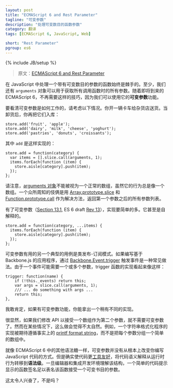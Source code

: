 ```yaml
---
layout: post
title: "ECMAScript 6 and Rest Parameter"
tagline: "可变参数"
description: "处理可变数目的函数参数"
category: 翻译
tags: [ECMAScript 6, JavaScript, Web]

short: "Rest Parameter"
pgroup: es6
---
```

{% include JB/setup %}

> 原文：[ECMAScript 6 and Rest Parameter](http://ariya.ofilabs.com/2013/03/es6-and-rest-parameter.html)

<!-- Handling a function with a variable number of arguments is always tricky in JavaScript. At least, we still have this `arguments` object which can be used to retrieve all arguments used to invoke a function. With the upcoming ECMAScript 6, no such hack is necessary anymore since we can start using its **rest parameter** feature. -->
在 JavaScript 中处理一个带有可变数目的参数的函数始终是棘手的。至少，我们还有 `arguments` 对象可以用于获取所有调用函数时的所有参数。随着即将到来的 ECMAScript 6，不再需要这样的技巧，因为我们可以使用它的**可变参数**功能。

<!-- To see how a rest parameter works, consider the following scenario. You drive a truck which delivers some supplies to a grocery store. As you unload the supplies, you add them to the store: -->
要看清可变参数是如何工作的，请考虑以下情况。你开一辆卡车给杂货店送货。当卸货后，你再把它们入库：

    store.add('fruit', 'apple');
    store.add('dairy', 'milk', 'cheese', 'yoghurt');
    store.add('pastries', 'donuts', 'croissants');

<!-- whereby `add` is implemented as something like: -->
其中 `add` 是这样实现的：

    store.add = function(category) {
      var items = [].slice.call(arguments, 1);
      items.forEach(function (item) {
        store.aisle[category].push(item);
      });
    };

<!-- Note how [arguments object](http://docs.webplatform.org/wiki/concepts/programming/javascript/functions#Using_the_arguments_object) can't be treated as a normal array, although it behaves [almost](https://developer.mozilla.org/en-US/docs/JavaScript/Reference/Functions_and_function_scope/arguments) like an array. A well-known trick with [Array.prototype.slice](http://es5.github.com/#x15.4.4.10) and [Function.prototype.call](http://es5.github.com/#x15.3.4.4) is the workaround, giving us the list of all arguments which comes after the first one (category). -->
请注意，[arguments 对象](http://docs.webplatform.org/wiki/concepts/programming/javascript/functions#Using_the_arguments_object)不能被视为一个正常的数组，虽然它的行为总是像一个数组。一个众所周知的伎俩是用 [Array.prototype.slice](http://es5.github.com/#x15.4.4.10) 和 [Function.prototype.call](http://es5.github.com/#x15.3.4.4) 作为解决方法，返回第一个参数之后的所有参数列表。

<!-- With a rest parameter ([Section 13.1](http://teramako.github.com/ECMAScript/ecma6th_syntax.html#13.1), ES 6 draft [Rev 13](http://wiki.ecmascript.org/doku.php?id=harmony:specification_drafts)), the implementation is much simpler. It is even self-explanatory. -->
有了可变参数（[Section 13.1](http://teramako.github.com/ECMAScript/ecma6th_syntax.html#13.1), ES 6 draft [Rev 13](http://wiki.ecmascript.org/doku.php?id=harmony:specification_drafts)），实现要简单的多。它甚至是自解释的。

    store.add = function(category, ...items) {
      items.forEach(function (item) {
        store.aisle[category].push(item);
      });
    };

<!-- Another typical use-case where a rest parameter could be useful is a pubsub-like pattern. If you write a Backbone.js-based application, triggering an event via [Backbone.Event.trigger](http://backbonejs.org/#Events-trigger) is a common practice. Because an event may require one or more parameters, the implementation of the trigger function itself looks like: -->

可变参数有用的另一个典型的用例是类发布-订阅模式。如果编写基于 Backbone.js 的应用程序，通过 [Backbone.Event.trigger](http://backbonejs.org/#Events-trigger) 触发事件是一种常见做法。由于一个事件可能需要一个或多个参数，trigger 函数的实现看起来像这样：

    trigger: function(name) {
        if (!this._events) return this;
        var args = slice.call(arguments, 1);
        /// ... do something with args ...
        return this;
    },

<!-- for which I'm sure you can come up with a slightly different look if you have the rest parameter feature as your disposal! -->
我敢肯定，如果有可变参数功能，你能拿出一个稍有不同的实现。

<!-- Obviously we don't need a rest parameter if we switch the API to accept an array as the second argument. However, in some cases, it would feel less natural. For example, a string formatter implementation is expected to follow the de-facto [printf format string](http://en.wikipedia.org/wiki/Printf_format_string) rather than grouping every parameters in a simple array. -->
很显然，如果我们修改 API 以接受一个数组作为第二个参数，就不需要可变参数了。然而在某些情况下，这么做会觉得不太自然。例如，一个字符串格式化程序的实现被期待遵循事实上的 [printf format string](http://en.wikipedia.org/wiki/Printf_format_string)，而不是把每个参数分组一个简单的数组中。

<!-- Just like other syntactic sugar in ECMAScript 6, a rest parameter does not radically change you write your JavaScript code. It does however make the code more [tool-friendly](http://ariya.ofilabs.com/2012/11/language-tools-for-reducing-mistakes.html), shifting the semantic interpretation of the code from the run-time behavior into something at the **syntax level**. Once editors and IDEs understand the construct, a simple code hint which reveals the function signature is more than enough to indicate that the said function accepts a variable number of arguments. -->
就像 ECMAScript 6 中的其他语法糖一样，可变参数并没有从根本上改变你编写 JavaScript 代码的方式。但是确实使代码更[工具友好](http://ariya.ofilabs.com/2012/11/language-tools-for-reducing-mistakes.html)，将代码语义解释从运行时行为转移到**语法级**。一旦编辑器和集成开发环境理解该结构，一个简单的代码提示显示的函数签名足以表名该函数接受一个可变书目的参数。

<!-- Isn't it exciting? -->
这太令人兴奋了，不是吗？





